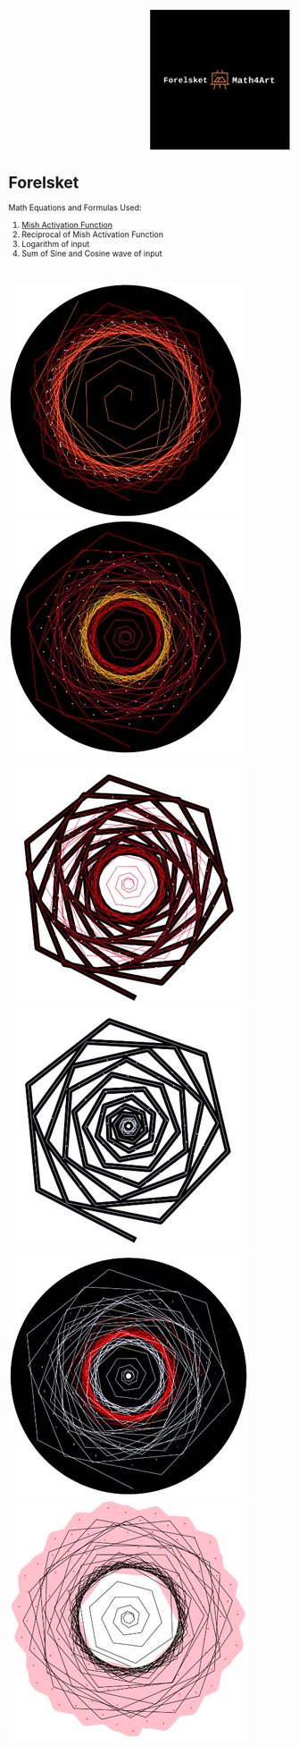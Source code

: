 <p align="right">
  <img width="250" src="logo.png">
</p>

# Forelsket

Math Equations and Formulas Used: 
1. [Mish Activation Function](https://github.com/digantamisra98/Mish)
2. Reciprocal of Mish Activation Function
3. Logarithm of input
4. Sum of Sine and Cosine wave of input

<br>

<p float="left">
  <img src="Observations/x.png"  width="420"/>
  <img src="Observations/x1.png"  width="420"/> 
</p>

<p float="left">
  <img src="Observations/x2.png"  width="430"/>
  <img src="Observations/x3.png"  width="430"/> 
</p>

<p float="left">
  <img src="Observations/x4.png"  width="430"/>
  <img src="Observations/x5.png"  width="430"/> 
</p>

